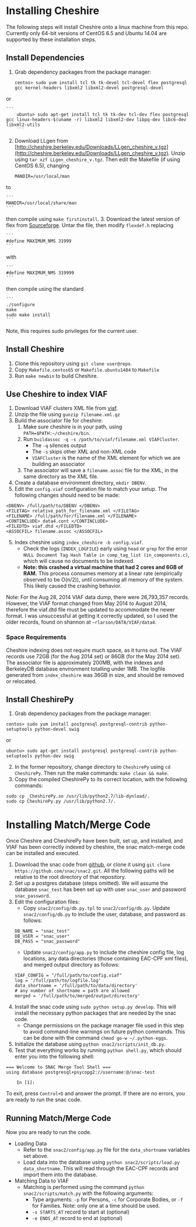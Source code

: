 Installing Cheshire
===========================

The following steps will install Cheshire onto a linux machine from this repo.  Currently only 64-bit versions of CentOS 6.5 and Ubuntu 14.04 are supported by these installation steps.

Install Dependencies
------------------------

1. Grab dependency packages from the package manager:

	```
	centos> sudo yum install tcl tk tk-devel tcl-devel flex postgresql gcc kernel-headers libxml2 libxml2-devel postgresql-devel
	```
or

	```
        ubuntu> sudo apt-get install tcl tk tk-dev tcl-dev flex postgresql gcc linux-headers-$(uname -r) libxml2 libxml2-dev libpq-dev libc6-dev libxml2-utils
        ```

2. Download LLgen from [http://cheshire.berkeley.edu/Downloads/LLgen_cheshire_v.tgz](http://cheshire.berkeley.edu/Downloads/LLgen_cheshire_v.tgz).  Unzip using `tar xzf LLgen_cheshire_v.tgz`.  Then edit the Makefile (if using CentOS 6.5), changing

	```
	MANDIR=/usr/local/man
	```
to

	```
	MANDIR=/usr/local/share/man
	```
then compile using `make firstinstall`.
3. Download the latest version of flex from [Sourceforge](http://sourceforge.net/projects/flex/).  Untar the file, then modify `flexdef.h` replacing

	```
	#define MAXIMUM_NMS 31999
	```
with

	```
	#define MAXIMUM_NMS 319999
	```
then compile using the standard

	```
	./configure
	make
	sudo make install
	```
Note, this requires sudo privileges for the current user.

Install Cheshire
--------------------

1. Clone this repository using `git clone user@repo`.
2. Copy `Makefile.centos65` or `Makefile.ubuntu1404` to `Makefile`
3. Run `make newbin` to build Cheshire.

Use Cheshire to index VIAF
----------------------

1. Download VIAF clusters XML file from [viaf](http://viaf.org/viaf/data/).
2. Unzip the file using `gunzip filename.xml.gz`
3. Build the associator file for cheshire:
	1. Make sure cheshire is in your path, using `PATH=$PATH:~/cheshire/bin`.
	2. Run `buildassoc -q -s /path/to/viaf/filename.xml VIAFCluster`.
		* The `-q` silences output
		* The `-s` skips other XML and non-XML code
		* `VIAFCluster` is the name of the XML element for which we are building an associator
	3. The associator will save a `filename.assoc` file for the XML, in the same directory as the XML file.
6. Create a database environment directory, `mkdir DBENV`.
5. Edit the `config.viaf` configuration file to match your setup.  The following changes should need to be made:  
```
<DBENV> /full/path/to/DBENV </DBENV>
<FILETAG> relative_path_for_filename.xml </FILETAG>
<FILENAME> /full/path/for/filename.xml </FILENAME>
<CONTINCLUDE> data4.cont </CONTINCLUDE>
<FILEDTD> viaf.dtd </FILEDTD>
<ASSOCFIL> filename.assoc </ASSOCFIL>
```
5. Index cheshire using `index_cheshire -b config.viaf`.
	* Check the logs (`INDEX_LOGFILE`) early using `head` or `grep` for the error `NULL Document Tag Hash Table in comp_tag_list (in_components.c)`, which will cause no documents to be indexed.
	* **Note: this crashed a virtual machine that had 2 cores and 6GB of RAM.** This process consumes memory at a linear rate (empirically observed to be O(n/2)), until consuming all memory of the system.  This likely caused the crashing behavior.

Note: For the Aug 28, 2014 VIAF data dump, there were 26,793,357 records.  However, the VIAF format changed from May 2014 to August 2014, therefore the viaf.dtd file must be updated to accommodate the newer format.  I was unsuccessful at getting it correctly updated, so I used the older records, found on shannon at `~rlarson/DATA/VIAF/data4`.

### Space Requirements

Cheshire indexing does not require much space, as it turns out.  The VIAF records use 72GB (for the Aug 2014 set) or 86GB (for the May 2014 set).  The associator file is approximately 200MB, with the indexes and BerkeleyDB database environment totalling under 1MB.  The logfile generated from `index_cheshire` was 36GB in size, and should be removed or relocated.

Install CheshirePy
--------------------------------

1. Grab dependency packages from the package manager:  
```
centos> sudo yum install postgresql postgresql-contrib python-setuptools python-devel swig
```
or  
```
ubuntu> sudo apt-get install postgresql postgresql-contrib python-setuptools python-dev swig 
```
2. In the former repository, change directory to `CheshirePy` using `cd CheshirePy`.  Then run the make commands: `make clean && make`.
3. Copy the compiled CheshirePy to its correct location, with the following commands:  
```
sudo cp _CheshirePy.so /usr/lib/python2.7/lib-dynload/.
sudo cp CheshirePy.py /usr/lib/python2.7/.
```


Installing Match/Merge Code
================================

Once Cheshire and CheshirePy have been built, set up, and installed, and VIAF has been correctly indexed by cheshire, the snac match-merge code can be installed and executed.

1. Download the snac code from [github](https://github.com/snac/snac2), or clone it using `git clone https://github.com/snac/snac2.git`.  All the following paths will be relative to the root directory of that repository.
2. Set up a postgres database (steps omitted).  We will assume the database `snac_test` has been set up with user `snac_user` and password `snac_password`.
3. Edit the configuration files:
	* Copy `snac2/config/db.py.tpl` to `snac2/config/db.py`.  Update `snac2/config/db.py` to include the user, database, and password as follows:  
	```
	DB_NAME = "snac_test"
	DB_USER = "snac_user"
	DB_PASS = "snac_password"
	```
	* Update `snac2/config/app.py` to include the cheshire config file, log locations, any data directories (those containing EAC-CPF xml files), and merged output directory as follows:  
	```
	VIAF_CONFIG = "/full/path/to/config.viaf"
	log = '/full/path/to/logfile.log'
	data_shortname = '/full/path/to/data/directory'
	# any number of shortname = path are allowed
	merged = '/full/path/to/merged/output/directory'
	```
4. Install the snac code using `sudo python setup.py develop`.  This will install the necessary python packages that are needed by the snac code.
	* Change permissions on the package manager file used in this step to avoid command-line warnings on future python commands.  This can be done with the command `chmod go-w ~/.python-eggs`.
5. Initialize the database using `python snac2/scripts/init_db.py`.
6. Test that everything works by running `python shell.py`, which should enter you into the following shell:  
```
=== Welcome to SNAC Merge Tool Shell ===
using database postgresql+psycopg2://username:@/snac-test
	 
	In [1]: 
```
To exit, press `Control+D` and answer the prompt.  If there are no errors, you are ready to run the snac code.

Running Match/Merge Code
------------------------

Now you are ready to run the code.

* Loading Data
	* Refer to the `snac2/config/app.py` file for the `data_shortname` variables set above.
	* Load data into the database using `python snac2/scripts/load.py data_shortname`.  This will read through the EAC-CPF records and import them into the database.
* Matching Data to VIAF
	* Matching is performed using the command `python snac2/scripts/match.py` with the following arguments:
		* Type arguments: `-p` for Persons, `-c` for Corporate Bodies, or `-f` for Families.  Note: only one at a time should be used.
		* `-s STARTS_AT` record to start at (optional)
		* `-e ENDS_AT` record to end at (optional)

